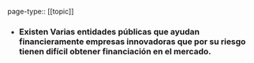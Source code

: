 page-type:: [[topic]]
- ### Existen Varias entidades públicas que ayudan financieramente empresas innovadoras que por su riesgo tienen difícil obtener financiación en el mercado.


